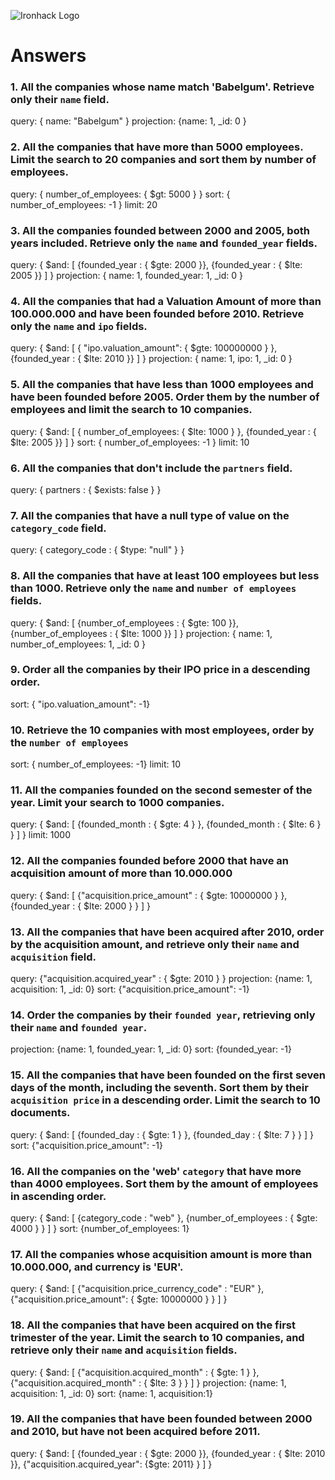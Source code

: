 ![Ironhack Logo](https://i.imgur.com/1QgrNNw.png)

# Answers

### 1. All the companies whose name match 'Babelgum'. Retrieve only their `name` field.

<!-- Your Code Goes Here -->
query: { name: "Babelgum" }
projection: {name: 1, _id: 0 }


### 2. All the companies that have more than 5000 employees. Limit the search to 20 companies and sort them by **number of employees**.

<!-- Your Code Goes Here -->
query: { number_of_employees: {  $gt: 5000 } }
sort: { number_of_employees: -1 }
limit: 20

### 3. All the companies founded between 2000 and 2005, both years included. Retrieve only the `name` and `founded_year` fields.

<!-- Your Code Goes Here -->
query: { $and: [ {founded_year : { $gte: 2000 }}, {founded_year : { $lte: 2005 }}  ] }
projection: { name: 1, founded_year: 1, _id: 0 }

### 4. All the companies that had a Valuation Amount of more than 100.000.000 and have been founded before 2010. Retrieve only the `name` and `ipo` fields.

<!-- Your Code Goes Here -->
query: { $and: [ { "ipo.valuation_amount": { $gte: 100000000 } }, {founded_year : { $lte: 2010 }}  ] }
projection: { name: 1, ipo: 1, _id: 0 }

### 5. All the companies that have less than 1000 employees and have been founded before 2005. Order them by the number of employees and limit the search to 10 companies.

<!-- Your Code Goes Here -->
query: { $and: [ { number_of_employees: { $lte: 1000 } }, {founded_year : { $lte: 2005 }}  ] }
sort: { number_of_employees: -1 }
limit: 10

### 6. All the companies that don't include the `partners` field.

<!-- Your Code Goes Here -->
query: { partners : { $exists: false } }

### 7. All the companies that have a null type of value on the `category_code` field.

<!-- Your Code Goes Here -->
query: { category_code : { $type: "null" } }

### 8. All the companies that have at least 100 employees but less than 1000. Retrieve only the `name` and `number of employees` fields.

<!-- Your Code Goes Here -->
query: { $and: [ {number_of_employees : { $gte: 100 }}, {number_of_employees : { $lte: 1000 }}  ] }
projection: { name: 1, number_of_employees: 1, _id: 0 }

### 9. Order all the companies by their IPO price in a descending order.

<!-- Your Code Goes Here -->
sort: { "ipo.valuation_amount": -1}

### 10. Retrieve the 10 companies with most employees, order by the `number of employees`

<!-- Your Code Goes Here -->
sort: { number_of_employees: -1}
limit: 10

### 11. All the companies founded on the second semester of the year. Limit your search to 1000 companies.

<!-- Your Code Goes Here -->
query: { $and: [ {founded_month : { $gte: 4 } }, {founded_month : { $lte: 6 } }  ] }
limit: 1000

### 12. All the companies founded before 2000 that have an acquisition amount of more than 10.000.000

<!-- Your Code Goes Here -->
query: { $and: [ {"acquisition.price_amount" : { $gte: 10000000 } }, {founded_year : { $lte: 2000 } }  ] }

### 13. All the companies that have been acquired after 2010, order by the acquisition amount, and retrieve only their `name` and `acquisition` field.

<!-- Your Code Goes Here -->
query: {"acquisition.acquired_year" : { $gte: 2010 } }
projection: {name: 1, acquisition: 1, _id: 0}
sort: {"acquisition.price_amount": -1}

### 14. Order the companies by their `founded year`, retrieving only their `name` and `founded year`.

<!-- Your Code Goes Here -->
projection: {name: 1, founded_year: 1, _id: 0}
sort: {founded_year: -1}

### 15. All the companies that have been founded on the first seven days of the month, including the seventh. Sort them by their `acquisition price` in a descending order. Limit the search to 10 documents.

<!-- Your Code Goes Here -->
query: { $and: [ {founded_day : { $gte: 1 } }, {founded_day : { $lte: 7 } }  ] }
sort: {"acquisition.price_amount": -1}

### 16. All the companies on the 'web' `category` that have more than 4000 employees. Sort them by the amount of employees in ascending order.

<!-- Your Code Goes Here -->
query: { $and: [ {category_code : "web" }, {number_of_employees : { $gte: 4000 } }  ] }
sort: {number_of_employees: 1}


### 17. All the companies whose acquisition amount is more than 10.000.000, and currency is 'EUR'.

<!-- Your Code Goes Here -->
query: { $and: [ {"acquisition.price_currency_code" : "EUR" }, {"acquisition.price_amount": { $gte: 10000000 } }  ] }

### 18. All the companies that have been acquired on the first trimester of the year. Limit the search to 10 companies, and retrieve only their `name` and `acquisition` fields.

<!-- Your Code Goes Here -->
query: { $and: [ {"acquisition.acquired_month" : { $gte: 1 } }, {"acquisition.acquired_month" : { $lte: 3 } }  ] }
projection: {name: 1, acquisition: 1, _id: 0}
sort: {name: 1, acquisition:1}


### 19. All the companies that have been founded between 2000 and 2010, but have not been acquired before 2011.

<!-- Your Code Goes Here -->
query: { $and: [ {founded_year : { $gte: 2000 }}, {founded_year : { $lte: 2010 }}, {"acquisition.acquired_year": {$gte: 2011} }  ] }

